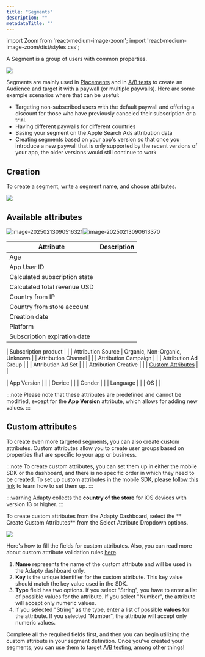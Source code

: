 ```yaml
---
title: "Segments"
description: ""
metadataTitle: ""
---
```


import Zoom from 'react-medium-image-zoom';
import 'react-medium-image-zoom/dist/styles.css';

A Segment is a group of users with common properties.

<Zoom>
  <img src={require('./img/3244407-Segments.webp').default}
  style={{
    border: 'none', /* border width and color */
    width: '700px', /* image width */
    display: 'block', /* for alignment */
    margin: '0 auto' /* center alignment */
  }}
/>
</Zoom>

Segments are mainly used in [Placements](placements) and in [A/B tests](ab-tests) to create an Audience and target it with a paywall (or multiple paywalls). Here are some example scenarios where that can be useful:

- Targeting non-subscribed users with the default paywall and offering a discount for those who have previously canceled their subscription or a trial.
- Having different paywalls for different countries
- Basing your segment on the Apple Search Ads attribution data
- Creating segments based on your app's version so that once you introduce a new paywall that is only supported by the recent versions of your app, the older versions would still continue to work

## Creation

To create a segment, write a segment name, and choose attributes.

<Zoom>
  <img src={require('./img/1af9744-new_cohort.webp').default}
  style={{
    border: '1px solid #727272', /* border width and color */
    width: '700px', /* image width */
    display: 'block', /* for alignment */
    margin: '0 auto' /* center alignment */
  }}
/>
</Zoom>

## Available attributes

![image-20250213090516321](img//image-20250213090516321.png)![image-20250213090613370](img//image-20250213090613370.png)

| Attribute                                           | Description                   |
| --------------------------------------------------- | ----------------------------- |
| Age                                                 |                               |
| App User ID                                         |                               |
| Calculated subscription state                       |                               |
| Calculated total revenue USD                        |                               |
| Country from IP                                     |                               |
| Country from store account                          |                               |
| Creation date                                       |                               |
| Platform                                            |                               |
| Subscription expiration date                        |                               |



| Subscription product                                |                               |
| Attribution Source                                  | Organic, Non-Organic, Unknown |
| Attribution Channel                                 |                               |
| Attribution Campaign                                |                               |
| Attribution Ad Group                                |                               |
| Attribution Ad Set                                  |                               |
| Attribution Creative                                |                               |
| [Custom Attributes](profiles-crm#custom-attributes) |                               |

| App Version                                         |                               |
| Device                                              |                               |
| Gender                                              |                               |
| Language                                            |                               |
| OS                                                  |                               |

:::note
Please note that these attributes are predefined and cannot be modified, except for the **App Version** attribute, which allows for adding new values.
:::

## Custom attributes

To create even more targeted segments, you can also create custom attributes. Custom attributes allow you to create user groups based on properties that are specific to your app or business.

:::note
To create custom attributes, you can set them up in either the mobile SDK or the dashboard, and there is no specific order in which they need to be created. To set up custom attributes in the mobile SDK, please [follow this link](setting-user-attributes#custom-user-attributes) to learn how to set them up.
:::

:::warning
Adapty collects the **country of the store** for iOS devices with version 13 or higher.
:::

To create custom attributes from the Adapty Dashboard, select the ** Create Custom Attributes** from the Select Attribute Dropdown options.


<Zoom>
  <img src={require('./img/883d3b2-CleanShot_2023-03-16_at_17.20.452x.webp').default}
  style={{
    border: '1px solid #727272', /* border width and color */
    width: '700px', /* image width */
    display: 'block', /* for alignment */
    margin: '0 auto' /* center alignment */
  }}
/>
</Zoom>





Here's how to fill the fields for custom attributes. Also, you can read more about custom attribute validation rules [here](profiles-crm#custom-attributes).

1. **Name** represents the name of the custom attribute and will be used in the Adapty dashboard only.
2. **Key** is the unique identifier for the custom attribute. This key value should match the key value used in the SDK. 
3. **Type** field has two options. If you select "String", you have to enter a list of possible values for the attribute. If you select "Number", the attribute will accept only numeric values.
4. If you selected "String" as the type, enter a list of possible **values** for the attribute. If you selected "Number", the attribute will accept only numeric values.

Complete all the required fields first, and then you can begin utilizing the custom attribute in your segment definition. Once you've created your segments, you can use them to target [A/B testing](ab-tests), among other things!